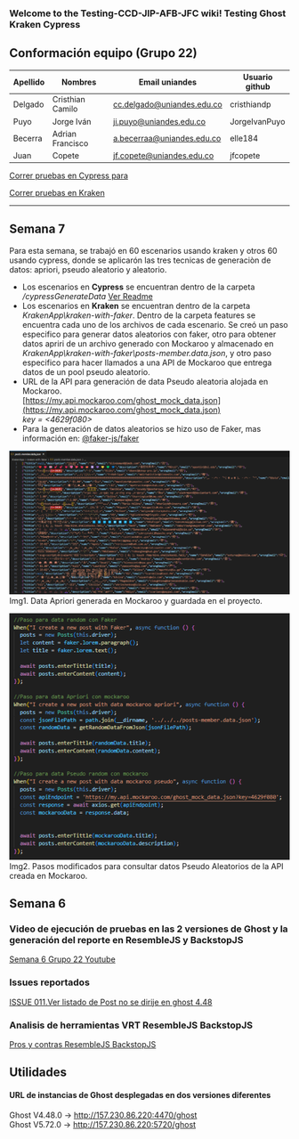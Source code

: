 ### Welcome to the Testing-CCD-JIP-AFB-JFC wiki! Testing Ghost Kraken Cypress

## Conformación equipo (Grupo 22)

| Apellido | Nombres          | Email uniandes             | Usuario github |
| -------- | ---------------- | -------------------------- | -------------- |
| Delgado  | Cristhian Camilo | cc.delgado@uniandes.edu.co | cristhiandp    |
| Puyo     | Jorge Iván       | ji.puyo@uniandes.edu.co    | JorgeIvanPuyo  |
| Becerra  | Adrian Francisco | a.becerraa@uniandes.edu.co | elle184        |
| Juan     | Copete           | jf.copete@uniandes.edu.co  | jfcopete       |

[Correr pruebas en Cypress para](Cypress/Readme.md)

[Correr pruebas en Kraken](Kraken/Readme.md)

---
## Semana 7

Para esta semana, se trabajó en 60 escenarios usando kraken y otros 60 usando cypress, donde se aplicarón las tres tecnicas de generaciòn de datos: apriori, pseudo aleatorio y aleatorio. 

* Los escenarios en **Cypress** se encuentran dentro de la carpeta */cypressGenerateData* [Ver Readme](cypressGenerateData/Readme.md)
* Los escenarios en **Kraken** se encuentran dentro de la carpeta *KrakenApp\kraken-with-faker*. Dentro de la carpeta features se encuentra cada uno de los archivos de cada escenario. Se creó un paso especifico para generar datos aleatorios con faker, otro para obtener datos apriri de un archivo generado con Mockaroo y almacenado en *KrakenApp\kraken-with-faker\posts-member.data.json*, y otro paso especifico para hacer llamados a una API de Mockaroo que entrega datos de un pool pseudo aleatorio.
* URL de la API para generación de data Pseudo aleatoria alojada en Mockaroo.  
[https://my.api.mockaroo.com/ghost_mock_data.json](https://my.api.mockaroo.com/ghost_mock_data.json)  
*key = <4629f080>*
* Para la generación de datos aleatorios se hizo uso de Faker, mas información en: [@faker-js/faker](https://www.npmjs.com/package/@faker-js/faker)




 ![dataapriori](https://github.com/JorgeIvanPuyo/Testing-CCD-JIP-AFB-JFC/blob/main/public/imgJsonAprioriMokcaroo.png)  
Img1. Data Apriori generada en Mockaroo y guardada en el proyecto.

![PasosDatoPseudo](https://github.com/JorgeIvanPuyo/Testing-CCD-JIP-AFB-JFC/blob/main/public/PasosModificadosDataRandom.png)  
Img2. Pasos modificados para consultar datos Pseudo Aleatorios de la API creada en Mockaroo.




## Semana 6
### Video de ejecución de pruebas en las 2 versiones de Ghost y la generación del reporte en ResembleJS y BackstopJS

[Semana 6 Grupo 22 Youtube](https://www.youtube.com/watch?v=AaU9bdKaAjY)

### Issues reportados

[ISSUE 011.Ver listado de Post no se dirije en ghost 4.48 ](https://github.com/JorgeIvanPuyo/Testing-CCD-JIP-AFB-JFC/issues/40#issue-2001223754)

### Analisis de herramientas VRT ResembleJS BackstopJS

[Pros y contras ResembleJS BackstopJS](https://github.com/JorgeIvanPuyo/Testing-CCD-JIP-AFB-JFC/wiki/Analisis-de-herramientas-VRT-ResembleJS-BackstopJS)

## Utilidades
#### URL de instancias de Ghost desplegadas en dos versiones diferentes

Ghost V4.48.0 -> http://157.230.86.220:4470/ghost  
Ghost V5.72.0 -> http://157.230.86.220:5720/ghost


